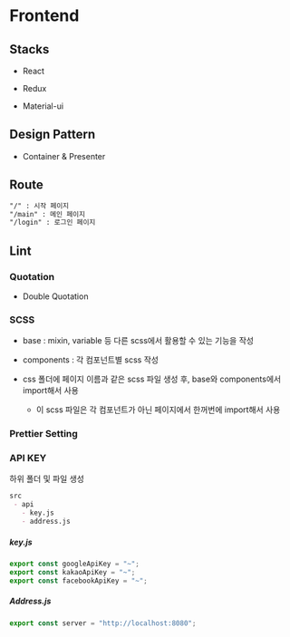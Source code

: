 # Frontend

## Stacks

- React

- Redux

- Material-ui

## Design Pattern

- Container & Presenter

## Route

```markdown
"/" : 시작 페이지
"/main" : 메인 페이지
"/login" : 로그인 페이지
```

## Lint

### Quotation

- Double Quotation

### SCSS

- base : mixin, variable 등 다른 scss에서 활용할 수 있는 기능을 작성

- components : 각 컴포넌트별 scss 작성

- css 폴더에 페이지 이름과 같은 scss 파일 생성 후, base와 components에서 import해서 사용

  - 이 scss 파일은 각 컴포넌트가 아닌 페이지에서 한꺼번에 import해서 사용

### Prettier Setting

### API KEY

하위 폴더 및 파일 생성

```markdown
src
 - api
   - key.js
   - address.js
```

##### key.js

```javascript
export const googleApiKey = "~";
export const kakaoApiKey = "~";
export const facebookApiKey = "~";
```

##### Address.js

```javascript
export const server = "http://localhost:8080";
```

##### 
